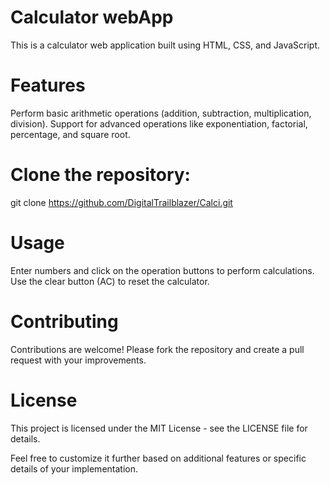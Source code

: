 # Calculator webApp

This is a calculator web application built using HTML, CSS, and JavaScript.


# Features
Perform basic arithmetic operations (addition, subtraction, multiplication, division).
Support for advanced operations like exponentiation, factorial, percentage, and square root.

# Clone the repository:
  git clone https://github.com/DigitalTrailblazer/Calci.git

# Usage
Enter numbers and click on the operation buttons to perform calculations.
Use the clear button (AC) to reset the calculator.

# Contributing
Contributions are welcome! Please fork the repository and create a pull request with your improvements.

# License
This project is licensed under the MIT License - see the LICENSE file for details.

Feel free to customize it further based on additional features or specific details of your implementation.
